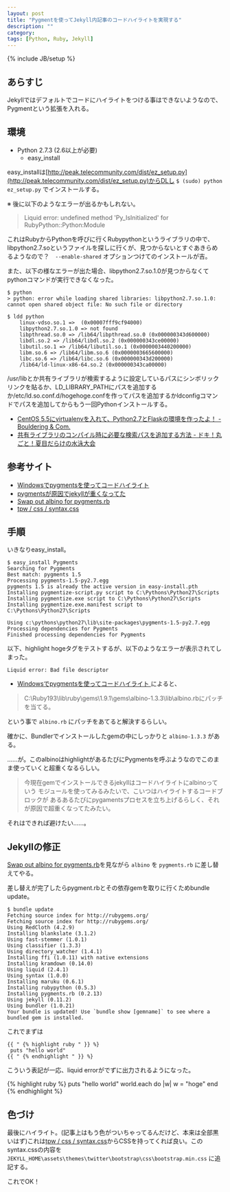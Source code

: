 ```yaml
---
layout: post
title: "Pygmentを使ってJekyll内記事のコードハイライトを実現する"
description: ""
category: 
tags: [Python, Ruby, Jekyll]
---
```

{% include JB/setup %}

## あらすじ

Jekyllではデフォルトでコードにハイライトをつける事はできないようなので、Pygmentという拡張を入れる。

## 環境

- Python 2.7.3 (2.6以上が必要)
  - easy_install

easy_installは[http://peak.telecommunity.com/dist/ez_setup.py](http://peak.telecommunity.com/dist/ez_setup.py)からDLし `$ (sudo) python ez_setup.py` でインストールする。

※ 後に以下のようなエラーが出るかもしれない。

> Liquid error: undefined method 'Py_IsInitialized' for RubyPython::Python:Module

これはRubyからPythonを呼びに行くRubypythonというライブラリの中で、libpython2.7.soというファイルを探しに行くが、見つからないとすぐあきらめるようなので？　`--enable-shared` オプションつけてのインストールが吉。

また、以下の様なエラーが出た場合、libpython2.7.so.1.0が見つからなくてpythonコマンドが実行できなくなった。

    $ python
    > python: error while loading shared libraries: libpython2.7.so.1.0: cannot open shared object file: No such file or directory
    
    $ ldd python
        linux-vdso.so.1 =>  (0x00007fff9cf94000)
        libpython2.7.so.1.0 => not found
        libpthread.so.0 => /lib64/libpthread.so.0 (0x000000343d600000)
        libdl.so.2 => /lib64/libdl.so.2 (0x000000343ce00000)
        libutil.so.1 => /lib64/libutil.so.1 (0x0000003440200000)
        libm.so.6 => /lib64/libm.so.6 (0x0000003665600000)
        libc.so.6 => /lib64/libc.so.6 (0x000000343d200000)
        /lib64/ld-linux-x86-64.so.2 (0x000000343ca00000)

/usr/libとか共有ライブラリが検索するように設定しているパスにシンボリックリンクを貼るか、LD_LIBRARY_PATHにパスを追加するか/etc/ld.so.conf.d/hogehoge.confを作ってパスを追加するかldconfigコマンドでパスを追加してからもう一回Pythonインストールする。

- [CentOS 5.5にvirtualenvを入れて、Python2.7とFlaskの環境を作ったよ！ - Bouldering & Com.](http://d.hatena.ne.jp/shrkw/20110124/1295851744)
- [共有ライブラリのコンパイル時に必要な検索パスを追加する方法 - ドキ！丸ごと！夏目だらけの水泳大会](http://d.hatena.ne.jp/natsumesouxx/20111126/1322339821)

## 参考サイト

* [ Windowsでpygmentsを使ってコードハイライト ](http://fingaholic.tumblr.com/post/20841800395/windows-pygments)
* [pygmentsが原因でjekyllが重くなってた](http://d.hatena.ne.jp/hokaccha/20120808/1344436656)
* [Swap out albino for pygments.rb](https://github.com/tombell/jekyll/commit/b2a1d61c0407d6612450fe7d90a9a1a397aaa28e)
* [tpw / css / syntax.css](https://github.com/mojombo/tpw/blob/master/css/syntax.css)

## 手順

いきなりeasy_install。

    $ easy_install Pygments
    Searching for Pygments
    Best match: pygments 1.5
    Processing pygments-1.5-py2.7.egg
    pygments 1.5 is already the active version in easy-install.pth
    Installing pygmentize-script.py script to C:\Pythons\Python27\Scripts
    Installing pygmentize.exe script to C:\Pythons\Python27\Scripts
    Installing pygmentize.exe.manifest script to C:\Pythons\Python27\Scripts
    
    Using c:\pythons\python27\lib\site-packages\pygments-1.5-py2.7.egg
    Processing dependencies for Pygments
    Finished processing dependencies for Pygments

以下、highlight hogeタグをテストするが、以下のようなエラーが表示されてしまった。

    Liquid error: Bad file descriptor

* [ Windowsでpygmentsを使ってコードハイライト ](http://fingaholic.tumblr.com/post/20841800395/windows-pygments " Windowsでpygmentsを使ってコードハイライト ")によると、

> C:\Ruby193\lib\ruby\gems\1.9.1\gems\albino-1.3.3\lib\albino.rbにパッチを当てる。

という事で `albino.rb` にパッチをあてると解決するらしい。

確かに、Bundlerでインストールしたgemの中にしっかりと `albino-1.3.3` がある。

……が。このalbinoはhighlightがあるたびにPygmentsを呼ぶようなのでこのまま使っていくと超重くなるらしい。

> 今現在gemでインストールできるjekyllはコードハイライトにalbinoっていう
> モジュールを使ってみるみたいで、こいつはハイライトするコードブロックが
> あるあるたびにpygamentsプロセスを立ち上げるらしく、それが原因で超重くなってたみたい。

それはできれば避けたい……。

## Jekyllの修正

[Swap out albino for pygments.rb](https://github.com/tombell/jekyll/commit/b2a1d61c0407d6612450fe7d90a9a1a397aaa28e)を見ながら `albino` を `pygments.rb` に差し替えてやる。

差し替えが完了したらpygment.rbとその依存gemを取りに行くためbundle update。

    $ bundle update
    Fetching source index for http://rubygems.org/
    Fetching source index for http://rubygems.org/
    Using RedCloth (4.2.9)
    Installing blankslate (3.1.2)
    Using fast-stemmer (1.0.1)
    Using classifier (1.3.3)
    Using directory_watcher (1.4.1)
    Installing ffi (1.0.11) with native extensions
    Installing kramdown (0.14.0)
    Using liquid (2.4.1)
    Using syntax (1.0.0)
    Installing maruku (0.6.1)
    Installing rubypython (0.5.3)
    Installing pygments.rb (0.2.13)
    Using jekyll (0.11.2)
    Using bundler (1.0.21)
    Your bundle is updated! Use `bundle show [gemname]` to see where a bundled gem is installed.

これでまずは

    {{ " {% highlight ruby " }} %}
     puts "hello world"
    {{ " {% endhighlight " }} %}

こういう表記が一応、liquid errorがでずに出力されるようになった。

{% highlight ruby %}
puts "hello world"
world.each do |w|
  w = "hoge"
end
{% endhighlight %}

## 色づけ

最後にハイライト。(記事上はもう色がついちゃってるんだけど、本来は全部黒いはず)これは[tpw / css / syntax.css](https://github.com/mojombo/tpw/blob/master/css/syntax.css)からCSSを持ってくれば良い。このsyntax.cssの内容を `JEKYLL_HOME\assets\themes\twitter\bootstrap\css\bootstrap.min.css` に追記する。

これでOK！
